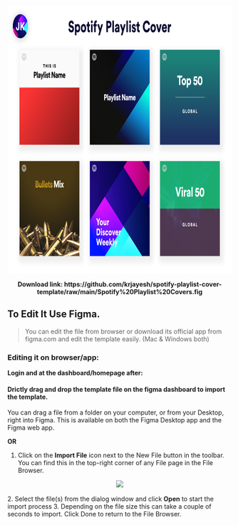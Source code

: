 <p align="center">
    <img height="600" src="https://raw.githubusercontent.com/krjayesh/spotify-playlist-cover-template/main/Sotify%20Playlist%20Cover.png">
    <br>
</p>

<p align="center">
    <b>Download link: https://github.com/krjayesh/spotify-playlist-cover-template/raw/main/Spotify%20Playlist%20Covers.fig</b>
</p>
    
## To Edit It Use Figma.
> You can edit the file from browser or download its official app from figma.com and edit the
template easily. (Mac & Windows both)

### Editing it on browser/app:
<b> Login and at the dashboard/homepage after:</b>

#### Drictly drag and drop the template file on the figma dashboard to import the template.
You can drag a file from a folder on your computer, or from your Desktop, right into Figma. This is available on both the Figma Desktop app and the Figma web app.

<b>OR</b>
<br>
1. Click on the <b>Import File</b> icon next to the New File button in the toolbar. You can find this
in the top-right corner of any File page in the File Browser.
  <p align="center"><img src="https://s3.amazonaws.com/helpscout.net/docs/assets/5aa962fe2c7d3a2c4983093d/images/5daf671604286364bc90bf0d/file-VdqebovbA5.png"></p>
2. Select the file(s) from the dialog window and click <b>Open</b> to start the import process
3. Depending on the file size this can take a couple of seconds to import. Click Done to return to the File Browser.
